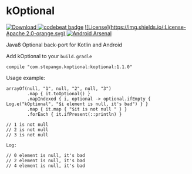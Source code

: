 # kOptional

[![Download](https://api.bintray.com/packages/step-89-g/stepango/kOptional/images/download.svg?version=1.1.0) ](https://bintray.com/step-89-g/stepango/kOptional/1.1.0/link)
[![codebeat badge](https://codebeat.co/badges/7a9c63ff-cae7-455b-bca6-8d68880c6907)](https://codebeat.co/projects/github-com-stepango-koptional)
[![License](https://img.shields.io/:License-Apache 2.0-orange.svg)](http://www.apache.org/licenses/LICENSE-2.0.html)
[![Android Arsenal](https://img.shields.io/badge/Android%20Arsenal-kOptional-brightgreen.svg?style=flat)]()

Java8 Optional back-port for Kotlin and Android

Add kOptional to your `build.gradle`
```
compile "com.stepango.koptional:koptional:1.1.0"
```

Usage example:
```
arrayOf(null, "1", null, "2", null, "3")
        .map { it.toOptional() }
        .mapIndexed { i, optional -> optional.ifEmpty { Log.e("kOptional", "$i element is null, it's bad") } }
        .map { it.map { "$it is not null " } }
        .forEach { it.ifPresent(::println) }

// 1 is not null 
// 2 is not null 
// 3 is not null

Log:

// 0 element is null, it's bad
// 2 element is null, it's bad
// 4 element is null, it's bad

```

